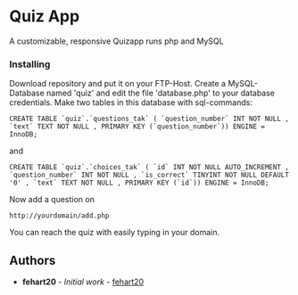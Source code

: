 # Quiz App

A customizable, responsive Quizapp runs php and MySQL

### Installing

Download repository and put it on your FTP-Host.
Create a MySQL-Database named 'quiz' and edit the file 'database.php' to your database credentials.
Make two tables in this database with sql-commands:

```
CREATE TABLE `quiz`.`questions_tak` ( `question_number` INT NOT NULL , `text` TEXT NOT NULL , PRIMARY KEY (`question_number`)) ENGINE = InnoDB;
```
and
```
CREATE TABLE `quiz`.`choices_tak` ( `id` INT NOT NULL AUTO_INCREMENT , `question_number` INT NOT NULL , `is_correct` TINYINT NOT NULL DEFAULT '0' , `text` TEXT NOT NULL , PRIMARY KEY (`id`)) ENGINE = InnoDB;
```

Now add a question on
```
http://yourdomain/add.php
```

You can reach the quiz with easily typing in your domain.




## Authors

* **fehart20** - *Initial work* - [fehart20](https://github.com/fehart20)




